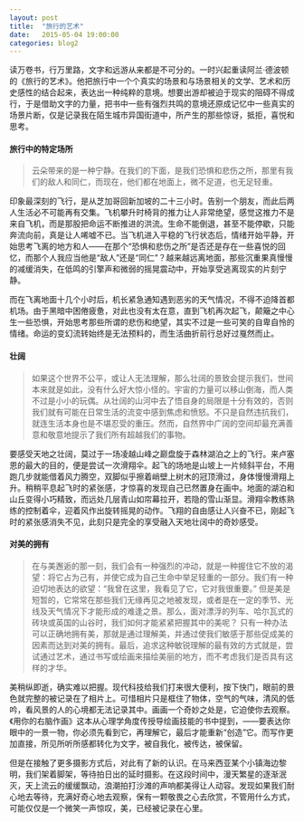 ```yaml
---
layout: post
title:  "旅行的艺术"
date:   2015-05-04 19:00:00
categories: blog2
---
```


读万卷书，行万里路，文字和远游从来都是不可分的。一时兴起重读阿兰·德波顿的《旅行的艺术》。他把旅行中一个个真实的场景和与场景相关的文学、艺术和历史感性的结合起来，表达出一种纯粹的意境。想要出游却被迫于现实的阻碍不得成行，于是借助文字的力量，把书中一些有强烈共鸣的意境还原成记忆中一些真实的场景片断，仅是记录我在陌生城市异国街道中，所产生的那些惊讶，抵拒，喜悦和思考。

#### 旅行中的特定场所

>云朵带来的是一种宁静。在我们的下面，是我们恐惧和悲伤之所，那里有我们的敌人和同仁，而现在，他们都在地面上，微不足道，也无足轻重。

印象最深刻的飞行，是从芝加哥回新加坡的二十三小时。告别一个朋友，而此后两人生活必不可能再有交集。飞机攀升时椅背的推力让人非常绝望，感觉这推力不是来自飞机，而是那股把命运不断推进的洪流。生命不能倒退，甚至不能停歇，只能奔流向前，真是让人唏嘘不已。当飞机进入平稳的飞行状态后，情绪开始平静，开始思考飞离的地方和人——在那个“恐惧和悲伤之所”是否还是存在一些喜悦的回忆，而那个人我应当他是“敌人”还是“同仁”？越来越远离地面，那些沉重果真慢慢的减缓消失，在低鸣的引擎声和微弱的摇晃震动中，开始享受逃离现实的片刻宁静。

而在飞离地面十几个小时后，机长紧急通知遇到恶劣的天气情况，不得不迫降首都机场。由于黑暗中困倦疲惫，对此也没有太在意，直到飞机再次起飞，颠簸之中心生一些恐惧，开始思考那些所谓的悲伤和绝望，其实不过是一些可笑的自卑自怜的情绪。命运的变幻流转始终是无法预料的，而生活曲折前行总好过戛然而止。

#### 壮阔

>如果这个世界不公平，或让人无法理解，那么壮阔的景致会提示我们，世间本来就是如此，没有什么好大惊小怪的。宇宙的力量可以移山倒海，而人类不过是小小的玩偶。从壮阔的山河中去了悟自身的局限是十分有效的，否则我们就有可能在日常生活的流变中感到焦虑和愤怒。不只是自然违抗我们，就连生活本身也是不堪忍受的重压。然而，自然界中广阔的空间却最充满善意和敬意地提示了我们所有超越我们的事物。

要感受天地之壮阔，莫过于一场凌越山峰之巅盘旋于森林湖泊之上的飞行。来卢塞恩的最大的目的，便是尝试一次滑翔伞。起飞的场地是山坡上一片倾斜平台，不用跑几步就能借着风力腾空，双脚似乎擦着峭壁上树木的冠顶滑过，身体慢慢滑翔上升。稍稍平息起飞时的紧张感，才惊喜的发现自己已然置身在画中。地面的湖泊和山丘变得小巧精致，而远处几层青山如帘幕拉开，若隐的雪山渐显。滑翔伞教练熟练的控制着伞，迎着风作出旋转摇晃的动作。飞翔的自由感让人兴奋不已，刚起飞时的紧张感消失不见，此刻只是完全的享受融入天地壮阔中的奇妙感受。

#### 对美的拥有

>在与美邂逅的那一刻，我们会有一种强烈的冲动，就是一种握住它不放的渴望：将它占为己有，并使它成为自己生命中举足轻重的一部分。我们有一种迫切地表达的欲望：“我曾在这里，我看见了它，它对我很重要。”
但是美是短暂的，它常常在那些我们无缘再见之地被发现，或者是在一定的季节、光线及天气情况下才能形成的难逢之景。那么，面对漂浮的列车、哈尔瓦式的砖块或英国的山谷时，我们如何才能紧紧把握其中的美呢？
只有一种办法可以正确地拥有美，那就是通过理解美，并通过使我们敏感于那些促成美的因素而达到对美的拥有。最后，追求这种敏锐理解的最有效的方式就是，尝试通过艺术，通过书写或绘画来描绘美丽的地方，而不考虑我们是否具有这样的才华。

美稍纵即逝，确实难以把握。现代科技给我们打来很大便利，按下快门，眼前的景色就完整的被记录在了相片上。可惜相片只是框住了物体，空气的气味，清风的低吟，看风景的人的心境都无法记录其中。画画一个奇妙之处是，它迫使你去观察。《用你的右脑作画》这本从心理学角度传授导绘画技能的书中提到，——要表达你眼中的一景一物，你必须先看到它，再理解它，最后才能重新“创造”它。而写作更加直接，所见所听所感都转化为文字，被自我化，被传达，被保留。

但是在接触了更多摄影方式后，对此有了新的认识。在马来西亚某个小镇海边黎明，我们架着脚架，等待拍日出的延时摄影。在这段时间中，漫天繁星的逐渐泯灭，天上流云的缓缓飘动，浪潮拍打沙滩的声响都美得让人动容。发现如果我们耐心地去等待，充满好奇心地去观察，保有一颗敬畏之心去欣赏，不管用什么方式，可能仅仅是一个微笑一声惊叹，美，已经被记录在心里。